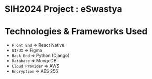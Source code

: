 # SIH2024 Project : eSwastya

# Technologies & Frameworks Used

- `Front End` => React Native
- `UI/UX` => Figma
- `Back End` => Python (Django)
- `Database` => MongoDB
- `Cloud Provider` => AWS
- `Encryption` => AES 256


